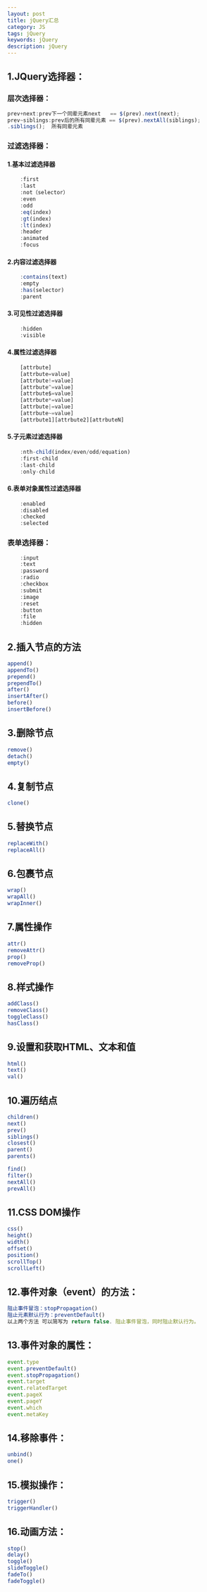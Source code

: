 ```yaml
---
layout: post
title: jQuery汇总
category: JS
tags: jQuery
keywords: jQuery
description: jQuery
---
```


## 1.JQuery选择器：

### 层次选择器：
```javascript
prev+next:prev下一个同辈元素next   == $(prev).next(next);
prev~siblings:prev后的所有同辈元素 == $(prev).nextAll(siblings);
.siblings();  所有同辈元素
```

### 过滤选择器：
#### 1.基本过滤选择器
```javascript
	:first
	:last
	:not（selector）
	:even
	:odd
	:eq(index)
	:gt(index)
	:lt(index)
	:header
	:animated
	:focus
```
#### 2.内容过滤选择器
```javascript
	:contains(text)
	:empty
	:has(selector)
	:parent
```

#### 3.可见性过滤选择器
```javascript
	:hidden
	:visible
```

#### 4.属性过滤选择器
```javascript
	[attrbute]
	[attrbute=value]
	[attrbute!=value]
	[attrbute^=value]
	[attrbute$=value]
	[attrbute*=value]
	[attrbute|=value]
	[attrbute~=value]
	[attrbute1][attrbute2][attrbuteN]
```

#### 5.子元素过滤选择器
```javascript
	:nth-child(index/even/odd/equation)
	:first-child
	:last-child
	:only-child
```

#### 6.表单对象属性过滤选择器
```javascript
	:enabled
	:disabled
	:checked
	:selected
```

### 表单选择器：
```javascript
	:input
	:text
	:password
	:radio
	:checkbox
	:submit
	:image
	:reset
	:button
	:file
	:hidden
```

## 2.插入节点的方法
```javascript
append()
appendTo()
prepend()
prependTo()
after()
insertAfter()
before()
insertBefore()
```

## 3.删除节点
```javascript
remove()
detach()
empty()
```

## 4.复制节点
```javascript
clone()
```

## 5.替换节点
```javascript
replaceWith()
replaceAll()
```

## 6.包裹节点
```javascript
wrap()
wrapAll()
wrapInner()
```

## 7.属性操作
```javascript
attr()
removeAttr()
prop()
removeProp()
```

## 8.样式操作
```javascript
addClass()
removeClass()
toggleClass()
hasClass()
```

## 9.设置和获取HTML、文本和值
```javascript
html()
text()
val()
```

## 10.遍历结点
```javascript
children()
next()
prev()
siblings()
closest()
parent()
parents()

find()
filter()
nextAll()
prevAll()
```

## 11.CSS DOM操作
```javascript
css()
height()
width()
offset()
position()
scrollTop()
scrollLeft()
```

## 12.事件对象（event）的方法：
```javascript
阻止事件冒泡：stopPropagation()
阻止元素默认行为：preventDefault()
以上两个方法 可以简写为 return false. 阻止事件冒泡，同时阻止默认行为。
```

## 13.事件对象的属性：
```javascript
event.type
event.preventDefault()
event.stopPropagation()
event.target
event.relatedTarget
event.pageX
event.pageY
event.which
event.metaKey
```

## 14.移除事件：
```javascript
unbind()
one()
```

## 15.模拟操作：
```javascript
trigger()
triggerHandler()
```

## 16.动画方法：
```javascript
stop()
delay()
toggle()
slideToggle()
fadeTo()
fadeToggle()
```
